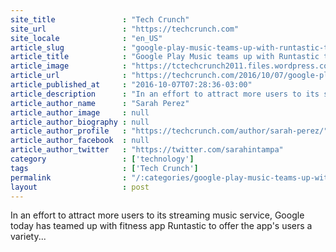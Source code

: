 ```yaml
---
site_title               : "Tech Crunch"
site_url                 : "https://techcrunch.com"
site_locale              : "en_US"
article_slug             : "google-play-music-teams-up-with-runtastic-to-offer-new-workout-playlists-free-trials"
article_title            : "Google Play Music teams up with Runtastic to offer new workout playlists, free trials"
article_image            : "https://tctechcrunch2011.files.wordpress.com/2016/10/screen-shot-2016-10-07-at-10-25-19-am.png?w=764&h=400&crop=1"
article_url              : "https://techcrunch.com/2016/10/07/google-play-music-teams-up-with-runtastic-to-offer-new-workout-playlists-free-trials/"
article_published_at     : "2016-10-07T07:28:36-03:00"
article_description      : "In an effort to attract more users to its streaming music service, Google today has teamed up with fitness app Runtastic to offer the app's users a variety..."
article_author_name      : "Sarah Perez"
article_author_image     : null
article_author_biography : null
article_author_profile   : "https://techcrunch.com/author/sarah-perez/"
article_author_facebook  : null
article_author_twitter   : "https://twitter.com/sarahintampa"
category                 : ['technology']
tags                     : ['Tech Crunch']
permalink                : "/:categories/google-play-music-teams-up-with-runtastic-to-offer-new-workout-playlists-free-trials/"
layout                   : post
---
```


In an effort to attract more users to its streaming music service, Google today has teamed up with fitness app Runtastic to offer the app's users a variety...
